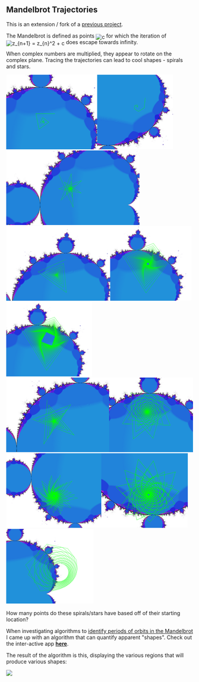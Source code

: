 ## Mandelbrot Trajectories

This is an extension / fork of a [previous project](https://github.com/jeremy-rifkin/mandelbrot-orbits).

The Mandelbrot is defined as points <img alt="c" src="https://render.githubusercontent.com/render/math?math=c" style="transform: translateY(20%);" /> for which the iteration of <img alt="z_{n+1} = z_{n}^2 + c" src="https://render.githubusercontent.com/render/math?math=z_%7Bn%2B1%7D%20%3D%20z_%7Bn%7D%5E2%20%2B%20c" style="transform: translateY(20%);" /> does
escape towards infinity.

When complex numbers are multiplied, they appear to rotate on the complex plane. Tracing the
trajectories can lead to cool shapes - spirals and stars.

<img height="200" src="screenshots/1.png"><img height="200" src="screenshots/1 a.png"><img height="200" src="screenshots/1 b.png"><img height="200" src="screenshots/3.png"><img height="200" src="screenshots/4.png"><img height="200" src="screenshots/4 a.png"><img height="200" src="screenshots/5.png"><img height="200" src="screenshots/10.png"><img height="200" src="screenshots/12.png"><img height="200" src="screenshots/13.png"><img height="200" src="screenshots/circle.png">

How many points do these spirals/stars have based off of their starting location?

When investigating algorithms to [identify periods of orbits in the Mandelbrot](https://github.com/jeremy-rifkin/mandelbrot-orbits) I came up
with an algorithm that can quantify apparent "shapes". Check out the inter-active app
[**here**](https://rifkin.dev/projects/mandelbrot-trajectories/).

The result of the algorithm is this, displaying the various regions that will produce various
shapes:

![](gui-dist/render.png)
